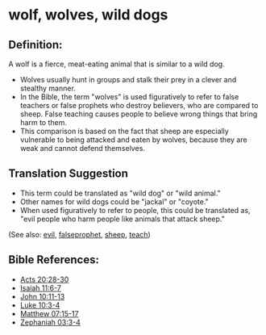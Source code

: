 # wolf, wolves, wild dogs #

## Definition: ##

A wolf is a fierce, meat-eating animal that is similar to a wild dog.

* Wolves usually hunt in groups and stalk their prey in a clever and stealthy manner.
* In the Bible, the term "wolves" is used figuratively to refer to false teachers or false prophets who destroy believers, who are compared to sheep. False teaching causes people to believe wrong things that bring harm to them.
* This comparison is based on the fact that sheep are especially vulnerable to being attacked and eaten by wolves, because they are weak and cannot defend themselves.

## Translation Suggestion ##

* This term could be translated as "wild dog" or "wild animal."
* Other names for wild dogs could be "jackal" or "coyote."
* When used figuratively to refer to people, this could be translated as, "evil people who harm people like animals that attack sheep."

(See also: [evil](../kt/evil.md), [falseprophet](../other/falseprophet.md), [sheep](../other/sheep.md), [teach](../other/teach.md))

## Bible References: ##

* [Acts 20:28-30](https://door43.org/en/bible/notes/act/20/28)
* [Isaiah 11:6-7](https://door43.org/en/bible/notes/isa/11/06)
* [John 10:11-13](https://door43.org/en/bible/notes/jhn/10/11)
* [Luke 10:3-4](https://door43.org/en/bible/notes/luk/10/03)
* [Matthew 07:15-17](https://door43.org/en/bible/notes/mat/07/15)
* [Zephaniah 03:3-4](https://door43.org/en/bible/notes/zep/03/03)


